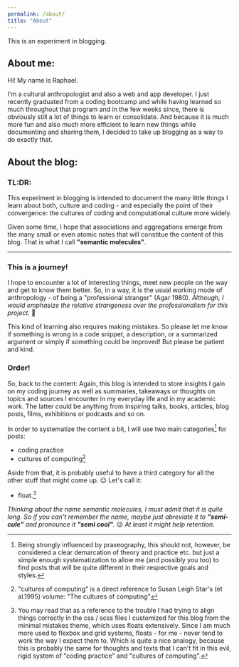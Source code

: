 ```yaml
---
permalink: /about/
title: "About"
---
```


This is an experiment in blogging.
## About me:
Hi! My name is Raphael.

I'm a cultural anthropologist and also a web and app developer. I just recently graduated from a coding bootcamp and while having learned so much throughout that program and in the few weeks since, there is obviously still a lot of things to learn or consolidate.
And because it is much more fun and also much more efficient to learn new things while documenting and sharing them, I decided to take up blogging as a way to do exactly that. 

## About the blog:
### TL:DR:

This experiment in blogging is intended to document the many little things I learn about both, culture and coding - and especially the point of their convergence: the cultures of coding and computational culture more widely.

Given some time, I hope that associations and aggregations emerge from the many small or even atomic notes that will constitue the content of this blog. That is what I call **"semantic molecules"**.

----

### This is a journey!

I hope to encounter a lot of interesting things, meet new people on the way and get to know them better. So, in a way, it is the usual working mode of anthropology - of being a "professional stranger" (Agar 1980). 
*Although, I would emphasize the relative strangeness over the professionalism for this project.* :slightly_smiling_face:	

This kind of learning also requires making mistakes. So please let me know if something is wrong in a code snippet, a description, or a summarized argument or simply if something could be improved! But please be patient and kind.

### Order!

So, back to the content: Again, this blog is intended to store insights I gain on my coding journey as well as summaries, takeaways or thoughts on topics and sources I encounter in my everyday life and in my academic work. The latter could be anything from inspiring talks, books, articles, blog posts, films, exhibitions or podcasts and so on.

In order to systematize the content a bit, I will use two main categories[^fn1] for posts:
* coding practice
* cultures of computing[^fn2]

Aside from that, it is probably useful to have a third category for all the other stuff that might come up. :wink: Let's call it:
* float.[^fn3]

*Thinking about the name semantic molecules, I must admit that it is quite long. So if you can't remember the name, maybe just abreviate it to **"semi-cule"** and pronounce it **"semi cool"**.* :wink: *At least it might help retention.*

[^fn1]: Being strongly influenced by praxeography, this should not, however, be considered a clear demarcation of theory and practice etc. but just a simple enough systematization to allow me (and possibly you too) to find posts that will be quite different in their respective goals and styles.

[^fn2]: "cultures of computing" is a direct reference to Susan Leigh Star's (et al.1995) volume: "The cultures of computing"

[^fn3]: You may read that as a reference to the trouble I had trying to align things correctly in the css / scss files I customized for this blog from the minimal mistakes theme, which uses floats extensively. Since I am much more used to flexbox and grid systems, floats - for me - never tend to work the way I expect them to. Which is quite a nice analogy, because this is probably the same for thoughts and texts that I can't fit in this evil, rigid system of "coding practice" and "cultures of computing".